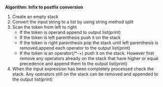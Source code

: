 
**Algorithm: Infix to postfix conversion**
1. Create an empty stack
2. Convert the input string to a list by using string method split
3. Scan the token from left to right
   * If the token is operand append to output list(print)            
   * If the token is left parenthesis push it on the stack        
   * If the token is right parenthesis pop the stack until left parenthesis is removed,append each operator to the output list(print)        
   * If the token is an operator(/*-+) push it on the stack. However first remove any operators already on the stack that have higher or equal precedence and append them to the output list(print)        
5. When the input expression has been completely processed check the stack. Any operators still on the stack can be removed and appended to the output list(print)
